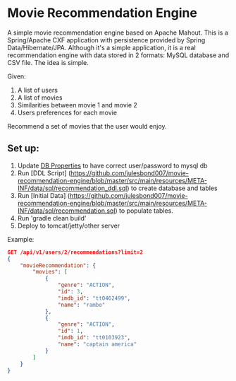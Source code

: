 Movie Recommendation Engine
=====================================
A simple movie recommendation engine based on Apache Mahout.  This is a Spring/Apache CXF application with persistence provided by Spring Data/Hibernate/JPA.  Although it's a simple application, it is a real recommendation engine with data stored in 2 formats:
MySQL database and CSV file.  The idea is simple.

Given:

<ol>
    <li> A list of users</li>
    <li> A list of movies</li>
    <li> Similarities between movie 1 and movie 2</li>
    <li> Users preferences for each movie</li>
</ol>

Recommend a set of movies that the user would enjoy.

Set up:
-------
1. Update [DB Properties](https://github.com/julesbond007/movie-recommendation-engine/blob/master/src/main/resources/META-INF/properties/db.properties) to have correct user/password to mysql db
2. Run [DDL Script] (https://github.com/julesbond007/movie-recommendation-engine/blob/master/src/main/resources/META-INF/data/sql/recommendation_ddl.sql) to create database and tables
3. Run [Initial Data] (https://github.com/julesbond007/movie-recommendation-engine/blob/master/src/main/resources/META-INF/data/sql/recommendation.sql) to populate tables.
4. Run 'gradle clean build'
5. Deploy to tomcat/jetty/other server

Example:
```json
GET /api/v1/users/2/recommendations?limit=2
{
    "movieRecommendation": {
        "movies": [
            {
                "genre": "ACTION",
                "id": 3,
                "imdb_id": "tt0462499",
                "name": "rambo"
            },
            {
                "genre": "ACTION",
                "id": 1,
                "imdb_id": "tt0103923",
                "name": "captain america"
            }
        ]
    }
}
```




